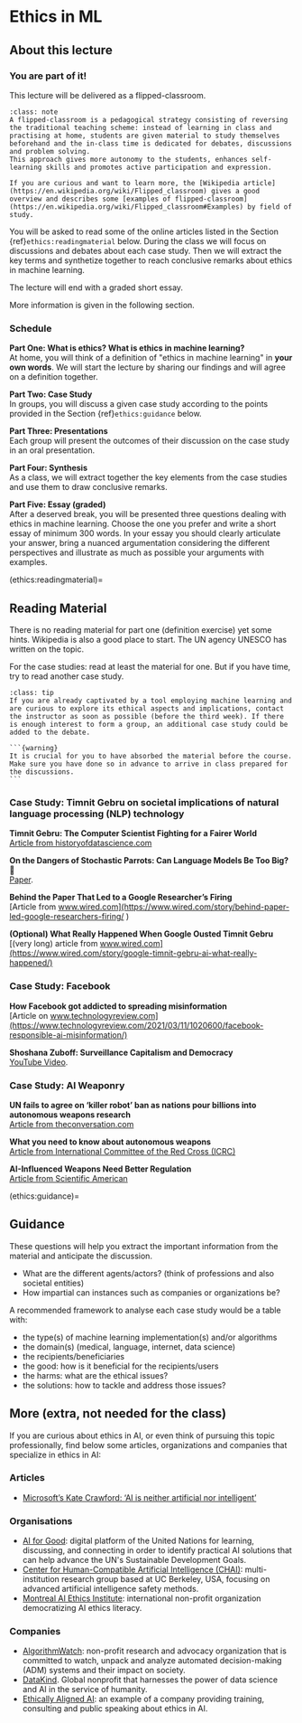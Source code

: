 # Ethics in ML

## About this lecture

### You are part of it!
This lecture will be delivered as a flipped-classroom. 

```{admonition} What is a flipped-classroom?
:class: note
A flipped-classroom is a pedagogical strategy consisting of reversing the traditional teaching scheme: instead of learning in class and practising at home, students are given material to study themselves beforehand and the in-class time is dedicated for debates, discussions and problem solving.
This approach gives more autonomy to the students, enhances self-learning skills and promotes active participation and expression.

If you are curious and want to learn more, the [Wikipedia article](https://en.wikipedia.org/wiki/Flipped_classroom) gives a good overview and describes some [examples of flipped-classroom](https://en.wikipedia.org/wiki/Flipped_classroom#Examples) by field of study.

```

You will be asked to read some of the online articles listed in the Section {ref}`ethics:readingmaterial` below. During the class we will focus on discussions and debates about each case study. Then we will extract the key terms and synthetize together to reach conclusive remarks about ethics in machine learning.

The lecture will end with a graded short essay. 

More information is given in the following section.

### Schedule

__Part One: What is ethics? What is ethics in machine learning?__  
At home, you will think of a definition of "ethics in machine learning" in __your own words__. We will start the lecture by sharing our findings and will agree on a definition together.  

__Part Two: Case Study__  
In groups, you will discuss a given case study according to the points provided in the Section {ref}`ethics:guidance` below. 

__Part Three: Presentations__  
Each group will present the outcomes of their discussion on the case study in an oral presentation.

__Part Four: Synthesis__  
As a class, we will extract together the key elements from the case studies and use them to draw conclusive remarks.

__Part Five: Essay (graded)__  
After a deserved break, you will be presented three questions dealing with ethics in machine learning. Choose the one you prefer and write a short essay of minimum 300 words. In your essay you should clearly articulate your answer, bring a nuanced argumentation considering the different perspectives and illustrate as much as possible your arguments with examples.

(ethics:readingmaterial)=
## Reading Material
There is no reading material for part one (definition exercise) yet some hints. Wikipedia is also a good place to start. The UN agency UNESCO has written on the topic.

For the case studies: read at least the material for one. But if you have time, try to read another case study.

```{admonition} Bring Your Own Case Study
:class: tip
If you are already captivated by a tool employing machine learning and are curious to explore its ethical aspects and implications, contact the instructor as soon as possible (before the third week). If there is enough interest to form a group, an additional case study could be added to the debate.
```

````{margin}
```{warning}
It is crucial for you to have absorbed the material before the course. Make sure you have done so in advance to arrive in class prepared for the discussions. 
```
````
### Case Study: Timnit Gebru on societal implications of natural language processing (NLP) technology

__Timnit Gebru: The Computer Scientist Fighting for a Fairer World__  
[Article from historyofdatascience.com](https://www.historyofdatascience.com/timnit-gebru-the-computer-scientist-fighting-for-a-fairer-world/)

__On the Dangers of Stochastic Parrots: Can Language Models Be Too Big? 🦜__  
[Paper](https://dl.acm.org/doi/pdf/10.1145/3442188.3445922).

__Behind the Paper That Led to a Google Researcher’s Firing__  
[Article from www.wired.com](https://www.wired.com/story/behind-paper-led-google-researchers-firing/ )

__(Optional) What Really Happened When Google Ousted Timnit Gebru__  
[(very long) article from www.wired.com](https://www.wired.com/story/google-timnit-gebru-ai-what-really-happened/)


### Case Study: Facebook

__How Facebook got addicted to spreading misinformation__  
[Article on www.technologyreview.com](https://www.technologyreview.com/2021/03/11/1020600/facebook-responsible-ai-misinformation/)

__Shoshana Zuboff: Surveillance Capitalism and Democracy__  
[YouTube Video](https://www.youtube.com/watch?v=5AvtUrHxg8A).


### Case Study: AI Weaponry

__UN fails to agree on ‘killer robot’ ban as nations pour billions into autonomous weapons research__  
[Article from theconversation.com](https://theconversation.com/un-fails-to-agree-on-killer-robot-ban-as-nations-pour-billions-into-autonomous-weapons-research-173616)

__What you need to know about autonomous weapons__  
[Article from International Committee of the Red Cross (ICRC)](https://www.icrc.org/en/document/what-you-need-know-about-autonomous-weapons)

__AI-Influenced Weapons Need Better Regulation__  
[Article from Scientific American](https://www.scientificamerican.com/article/ai-influenced-weapons-need-better-regulation/)

(ethics:guidance)=
## Guidance
These questions will help you extract the important information from the material and anticipate the discussion.

* What are the different agents/actors? (think of professions and also societal entities)
* How impartial can instances such as companies or organizations be?

A recommended framework to analyse each case study would be a table with:
* the type(s) of machine learning implementation(s) and/or algorithms
* the domain(s) (medical, language, internet, data science)
* the recipients/beneficiaries
* the good: how is it beneficial for the recipients/users
* the harms: what are the ethical issues?
* the solutions: how to tackle and address those issues?


## More (extra, not needed for the class)

If you are curious about ethics in AI, or even think of pursuing this topic professionally, find below some articles, organizations and companies that specialize in ethics in AI:

### Articles
* [Microsoft’s Kate Crawford: ‘AI is neither artificial nor intelligent’](https://www.theguardian.com/technology/2021/jun/06/microsofts-kate-crawford-ai-is-neither-artificial-nor-intelligent)

### Organisations
* [AI for Good](https://aiforgood.itu.int/): digital platform of the United Nations for learning, discussing, and connecting in order to identify practical AI solutions that can help advance the UN's Sustainable Development Goals.
* [Center for Human-Compatible Artificial Intelligence (CHAI)](https://humancompatible.ai/): multi-institution research group based at UC Berkeley, USA, focusing on advanced artificial intelligence safety methods.
* [Montreal AI Ethics Institute](https://montrealethics.ai/): international non-profit organization democratizing AI ethics literacy.

### Companies
* [AlgorithmWatch](https://algorithmwatch.org): non-profit research and advocacy organization that is committed to watch, unpack and analyze automated decision-making (ADM) systems and their impact on society.
* [DataKind](https://www.datakind.org). Global nonprofit that harnesses the power of data science and AI in the service of humanity. 
* [Ethically Aligned AI](https://www.ethicallyalignedai.com/): an example of a company providing training, consulting and public speaking about ethics in AI.
